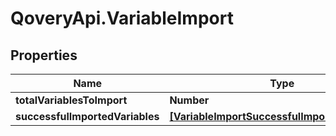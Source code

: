 # QoveryApi.VariableImport

## Properties

Name | Type | Description | Notes
------------ | ------------- | ------------- | -------------
**totalVariablesToImport** | **Number** |  | 
**successfulImportedVariables** | [**[VariableImportSuccessfulImportedVariables]**](VariableImportSuccessfulImportedVariables.md) |  | 


